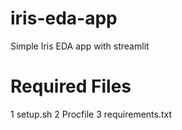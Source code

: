# iris-eda-app
Simple Iris EDA app with streamlit

# Required Files
1 setup.sh
2 Procfile
3 requirements.txt

